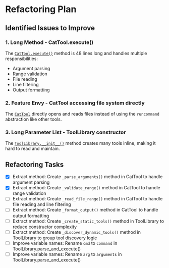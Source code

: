 # Refactoring Plan

## Identified Issues to Improve

### 1. Long Method - CatTool.execute()
The [`CatTool.execute()`](modernizer/tools/cat_tool.py:11) method is 48 lines long and handles multiple responsibilities:
- Argument parsing
- Range validation
- File reading
- Line filtering
- Output formatting

### 2. Feature Envy - CatTool accessing file system directly
The [`CatTool`](modernizer/tools/cat_tool.py:3) directly opens and reads files instead of using the `runcommand` abstraction like other tools.

### 3. Long Parameter List - ToolLibrary constructor
The [`ToolLibrary.__init__()`](modernizer/tools/tool_library.py:17) method creates many tools inline, making it hard to read and maintain.

## Refactoring Tasks

- [x] Extract method: Create `_parse_arguments()` method in CatTool to handle argument parsing
- [x] Extract method: Create `_validate_range()` method in CatTool to handle range validation
- [ ] Extract method: Create `_read_file_range()` method in CatTool to handle file reading and line filtering
- [ ] Extract method: Create `_format_output()` method in CatTool to handle output formatting
- [ ] Extract method: Create `_create_static_tools()` method in ToolLibrary to reduce constructor complexity
- [ ] Extract method: Create `_discover_dynamic_tools()` method in ToolLibrary to group tool discovery logic
- [ ] Improve variable names: Rename `cmd` to `command` in ToolLibrary.parse_and_execute()
- [ ] Improve variable names: Rename `arg` to `arguments` in ToolLibrary.parse_and_execute()